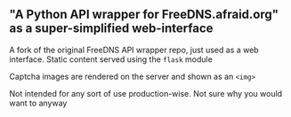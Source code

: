 ## "A Python API wrapper for FreeDNS.afraid.org" as a super-simplified web-interface

A fork of the original FreeDNS API wrapper repo, just used as a web interface. Static content served using the `flask` module

Captcha images are rendered on the server and shown as an `<img>`

Not intended for any sort of use production-wise. Not sure why you would want to anyway